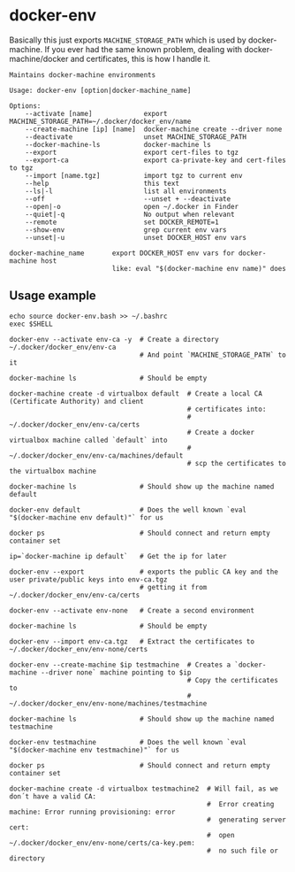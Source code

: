 # docker-env

Basically this just exports `MACHINE_STORAGE_PATH` which is used by docker-machine.
If you ever had the same known problem, dealing with docker-machine/docker and certificates, this is how I handle it.

    Maintains docker-machine environments

    Usage: docker-env [option|docker-machine_name]

    Options:
        --activate [name]             export MACHINE_STORAGE_PATH=~/.docker/docker_env/name
        --create-machine [ip] [name]  docker-machine create --driver none
        --deactivate                  unset MACHINE_STORAGE_PATH
        --docker-machine-ls           docker-machine ls
        --export                      export cert-files to tgz
        --export-ca                   export ca-private-key and cert-files to tgz
        --import [name.tgz]           import tgz to current env
        --help                        this text
        --ls|-l                       list all environments
        --off                         --unset + --deactivate
        --open|-o                     open ~/.docker in Finder
        --quiet|-q                    No output when relevant
        --remote                      set DOCKER_REMOTE=1
        --show-env                    grep current env vars
        --unset|-u                    unset DOCKER_HOST env vars

    docker-machine_name       export DOCKER_HOST env vars for docker-machine host
                              like: eval "$(docker-machine env name)" does

## Usage example

    echo source docker-env.bash >> ~/.bashrc
    exec $SHELL

    docker-env --activate env-ca -y  # Create a directory ~/.docker/docker_env/env-ca
                                     # And point `MACHINE_STORAGE_PATH` to it

    docker-machine ls                # Should be empty

    docker-machine create -d virtualbox default  # Create a local CA (Certificate Authority) and client 
                                                 # certificates into:
                                                 #  ~/.docker/docker_env/env-ca/certs
                                                 # Create a docker virtualbox machine called `default` into
                                                 #  ~/.docker/docker_env/env-ca/machines/default
                                                 # scp the certificates to the virtualbox machine

    docker-machine ls                # Should show up the machine named default

    docker-env default               # Does the well known `eval "$(docker-machine env default)"` for us 

    docker ps                        # Should connect and return empty container set

    ip=`docker-machine ip default`   # Get the ip for later

    docker-env --export              # exports the public CA key and the user private/public keys into env-ca.tgz
                                     # getting it from ~/.docker/docker_env/env-ca/certs

    docker-env --activate env-none   # Create a second environment
    
    docker-machine ls                # Should be empty
    
    docker-env --import env-ca.tgz   # Extract the certificates to ~/.docker/docker_env/env-none/certs
    
    docker-env --create-machine $ip testmachine  # Creates a `docker-machine --driver none` machine pointing to $ip
                                                 # Copy the certificates to
                                                 #  ~/.docker/docker_env/env-none/machines/testmachine

    docker-machine ls                # Should show up the machine named testmachine

    docker-env testmachine           # Does the well known `eval "$(docker-machine env testmachine)"` for us 

    docker ps                        # Should connect and return empty container set

    docker-machine create -d virtualbox testmachine2  # Will fail, as we don´t have a valid CA:
                                                      #  Error creating machine: Error running provisioning: error 
                                                      #  generating server cert: 
                                                      #  open ~/.docker/docker_env/env-none/certs/ca-key.pem: 
                                                      #  no such file or directory

